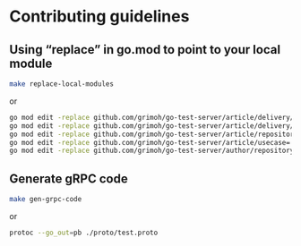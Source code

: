 # Contributing guidelines

## Using “replace” in go.mod to point to your local module

```sh
make replace-local-modules
```

or

```sh
go mod edit -replace github.com/grimoh/go-test-server/article/delivery/http=./article/delivery/http
go mod edit -replace github.com/grimoh/go-test-server/article/delivery/http/middleware=./article/delivery/http/middleware
go mod edit -replace github.com/grimoh/go-test-server/article/repository/mysql=./article/repository/mysql
go mod edit -replace github.com/grimoh/go-test-server/article/usecase=./article/usecase
go mod edit -replace github.com/grimoh/go-test-server/author/repository/mysql=./author/repository/mysql
```

## Generate gRPC code

```sh
make gen-grpc-code
```

or

```sh
protoc --go_out=pb ./proto/test.proto
```
